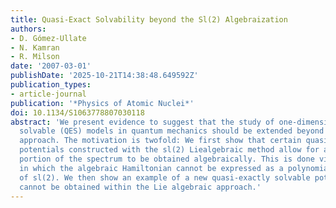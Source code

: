 ```yaml
---
title: Quasi-Exact Solvability beyond the Sl(2) Algebraization
authors:
- D. Gómez-Ullate
- N. Kamran
- R. Milson
date: '2007-03-01'
publishDate: '2025-10-21T14:38:48.649592Z'
publication_types:
- article-journal
publication: '*Physics of Atomic Nuclei*'
doi: 10.1134/S1063778807030118
abstract: 'We present evidence to suggest that the study of one-dimensional quasi-exactly
  solvable (QES) models in quantum mechanics should be extended beyond the usual sl(2)
  approach. The motivation is twofold: We first show that certain quasi-exactly solvable
  potentials constructed with the sl(2) Liealgebraic method allow for a new larger
  portion of the spectrum to be obtained algebraically. This is done via another algebraization
  in which the algebraic Hamiltonian cannot be expressed as a polynomial in the generators
  of sl(2). We then show an example of a new quasi-exactly solvable potential which
  cannot be obtained within the Lie algebraic approach.'
---
```


